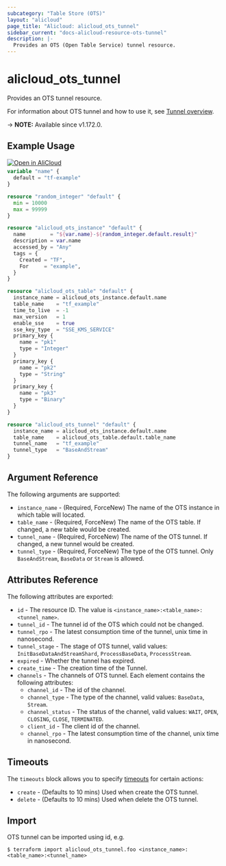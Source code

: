 ```yaml
---
subcategory: "Table Store (OTS)"
layout: "alicloud"
page_title: "Alicloud: alicloud_ots_tunnel"
sidebar_current: "docs-alicloud-resource-ots-tunnel"
description: |-
  Provides an OTS (Open Table Service) tunnel resource.
---
```


# alicloud_ots_tunnel

Provides an OTS tunnel resource.

For information about OTS tunnel and how to use it, see [Tunnel overview](https://www.alibabacloud.com/help/en/tablestore/latest/tunnel-service-overview).

-> **NOTE:** Available since v1.172.0.

## Example Usage

<div style="display: block;margin-bottom: 40px;"><div class="oics-button" style="float: right;position: absolute;margin-bottom: 10px;">
  <a href="https://api.aliyun.com/terraform?resource=alicloud_ots_tunnel&exampleId=4f2e8e09-a923-817c-473e-470b380fa1c464516321&activeTab=example&spm=docs.r.ots_tunnel.0.4f2e8e09a9&intl_lang=EN_US" target="_blank">
    <img alt="Open in AliCloud" src="https://img.alicdn.com/imgextra/i1/O1CN01hjjqXv1uYUlY56FyX_!!6000000006049-55-tps-254-36.svg" style="max-height: 44px; max-width: 100%;">
  </a>
</div></div>

```terraform
variable "name" {
  default = "tf-example"
}

resource "random_integer" "default" {
  min = 10000
  max = 99999
}

resource "alicloud_ots_instance" "default" {
  name        = "${var.name}-${random_integer.default.result}"
  description = var.name
  accessed_by = "Any"
  tags = {
    Created = "TF",
    For     = "example",
  }
}

resource "alicloud_ots_table" "default" {
  instance_name = alicloud_ots_instance.default.name
  table_name    = "tf_example"
  time_to_live  = -1
  max_version   = 1
  enable_sse    = true
  sse_key_type  = "SSE_KMS_SERVICE"
  primary_key {
    name = "pk1"
    type = "Integer"
  }
  primary_key {
    name = "pk2"
    type = "String"
  }
  primary_key {
    name = "pk3"
    type = "Binary"
  }
}

resource "alicloud_ots_tunnel" "default" {
  instance_name = alicloud_ots_instance.default.name
  table_name    = alicloud_ots_table.default.table_name
  tunnel_name   = "tf_example"
  tunnel_type   = "BaseAndStream"
}
```

## Argument Reference

The following arguments are supported:
* `instance_name` - (Required, ForceNew) The name of the OTS instance in which table will located.
* `table_name` - (Required, ForceNew) The name of the OTS table. If changed, a new table would be created.
* `tunnel_name` - (Required, ForceNew) The name of the OTS tunnel. If changed, a new tunnel would be created. 
* `tunnel_type` - (Required, ForceNew) The type of the OTS tunnel. Only `BaseAndStream`, `BaseData` or `Stream` is allowed.

## Attributes Reference

The following attributes are exported:

* `id` - The resource ID. The value is `<instance_name>:<table_name>:<tunnel_name>`.
* `tunnel_id` - The tunnel id of the OTS which could not be changed.
* `tunnel_rpo` - The latest consumption time of the tunnel, unix time in nanosecond.
* `tunnel_stage` -  The stage of OTS tunnel, valid values: `InitBaseDataAndStreamShard`, `ProcessBaseData`, `ProcessStream`.
* `expired` - Whether the tunnel has expired.
* `create_time` - The creation time of the Tunnel.
* `channels` - The channels of OTS tunnel. Each element contains the following attributes:
  * `channel_id` - The id of the channel.
  * `channel_type` - The type of the channel, valid values: `BaseData`, `Stream`.
  * `channel_status` - The status of the channel, valid values: `WAIT`, `OPEN`, `CLOSING`, `CLOSE`, `TERMINATED`.
  * `client_id` - The client id of the channel.
  * `channel_rpo` - The latest consumption time of the channel, unix time in nanosecond.
  
## Timeouts

The `timeouts` block allows you to specify [timeouts](https://developer.hashicorp.com/terraform/language/resources/syntax#operation-timeouts) for certain actions:

* `create` - (Defaults to 10 mins) Used when create the OTS tunnel.
* `delete` - (Defaults to 10 mins) Used when delete the OTS tunnel.

## Import

OTS tunnel can be imported using id, e.g.

```shell
$ terraform import alicloud_ots_tunnel.foo <instance_name>:<table_name>:<tunnel_name>
```
